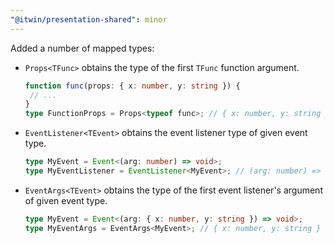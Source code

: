 ```yaml
---
"@itwin/presentation-shared": minor
---
```


Added a number of mapped types:

- `Props<TFunc>` obtains the type of the first `TFunc` function argument.

   ```ts
  function func(props: { x: number, y: string }) {
    // ...
  }
  type FunctionProps = Props<typeof func>; // { x: number, y: string }
   ```

- `EventListener<TEvent>` obtains the event listener type of given event type.

   ```ts
   type MyEvent = Event<(arg: number) => void>;
   type MyEventListener = EventListener<MyEvent>; // (arg: number) => void
   ```

- `EventArgs<TEvent>` obtains the type of the first event listener's argument of given event type.

   ```ts
   type MyEvent = Event<(arg: { x: number, y: string }) => void>;
   type MyEventArgs = EventArgs<MyEvent>; // { x: number, y: string }
   ```
